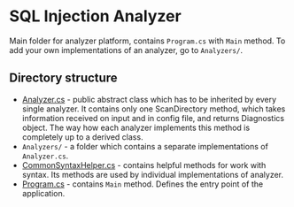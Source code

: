 # SQL Injection Analyzer
Main folder for analyzer platform, contains `Program.cs` with `Main` method.
To add your own implementations of an analyzer, go to `Analyzers/`.

## Directory structure
- [Analyzer.cs](Analyzer.cs) - public abstract class which has to be inherited by every single analyzer. It contains only one ScanDirectory method, which takes information received on input and in config file, and returns Diagnostics object. The way how each analyzer implements this method is completely up to a derived class.
- `Analyzers/` - a folder which contains a separate implementations of `Analyzer.cs`.
- [CommonSyntaxHelper.cs](CommonSyntaxHelper.cs) - contains helpful methods for work with syntax. Its methods are used by individual implementations of analyzer.
- [Program.cs](Program.cs) - contains `Main` method. Defines the entry point of the application.
